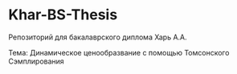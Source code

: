 # Khar-BS-Thesis
Репозиторий для бакалаврского диплома Харь А.А.

Тема: Динамическое ценообразвание с помощью Томсонского Сэмплирования
